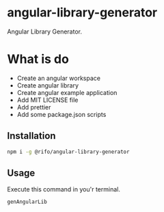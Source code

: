 # angular-library-generator
Angular Library Generator.

# What is do
- Create an angular workspace 
- Create angular library
- Create angular example application
- Add MIT LICENSE file
- Add prettier 
- Add some package.json scripts 

 
## Installation
```sh
npm i -g @rifo/angular-library-generator 
```

## Usage
Execute this command in you'r terminal.
```sh
genAngularLib 
```


